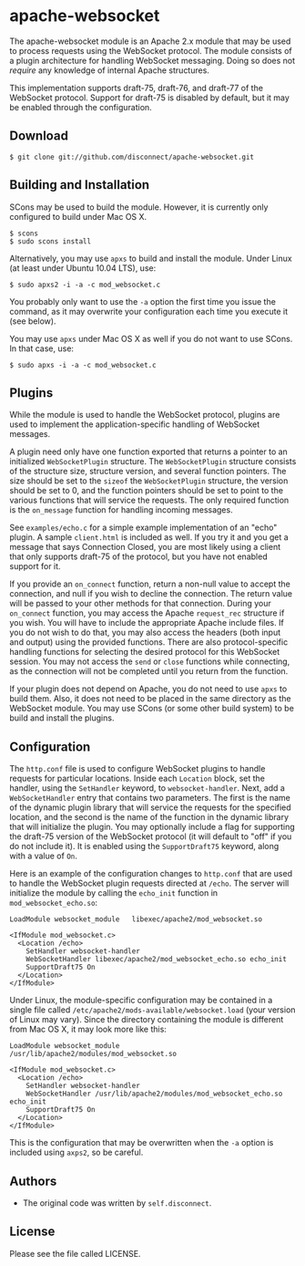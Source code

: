 # apache-websocket

The apache-websocket module is an Apache 2.x module that may be used to process
requests using the WebSocket protocol. The module consists of a plugin
architecture for handling WebSocket messaging. Doing so does not _require_ any
knowledge of internal Apache structures.

This implementation supports draft-75, draft-76, and draft-77 of the WebSocket
protocol. Support for draft-75 is disabled by default, but it may be enabled
through the configuration.

## Download

    $ git clone git://github.com/disconnect/apache-websocket.git

## Building and Installation

SCons may be used to build the module. However, it is currently only configured
to build under Mac OS X.

    $ scons
    $ sudo scons install

Alternatively, you may use `apxs` to build and install the module.  Under Linux
(at least under Ubuntu 10.04 LTS), use:

    $ sudo apxs2 -i -a -c mod_websocket.c

You probably only want to use the `-a` option the first time you issue the
command, as it may overwrite your configuration each time you execute it (see
below).

You may use `apxs` under Mac OS X as well if you do not want to use SCons. In
that case, use:

    $ sudo apxs -i -a -c mod_websocket.c

## Plugins

While the module is used to handle the WebSocket protocol, plugins are used to
implement the application-specific handling of WebSocket messages.

A plugin need only have one function exported that returns a pointer to an
initialized `WebSocketPlugin` structure. The `WebSocketPlugin` structure
consists of the structure size, structure version, and several function
pointers. The size should be set to the `sizeof` the `WebSocketPlugin`
structure, the version should be set to 0, and the function pointers should be
set to point to the various functions that will service the requests. The only
required function is the `on_message` function for handling incoming messages.

See `examples/echo.c` for a simple example implementation of an "echo" plugin.
A sample `client.html` is included as well. If you try it and you get a message
that says Connection Closed, you are most likely using a client that only
supports draft-75 of the protocol, but you have not enabled support for it.

If you provide an `on_connect` function, return a non-null value to accept the
connection, and null if you wish to decline the connection. The return value
will be passed to your other methods for that connection. During your
`on_connect` function, you may access the Apache `request_rec` structure if you
wish. You will have to include the appropriate Apache include files. If you do
not wish to do that, you may also access the headers (both input and output)
using the provided functions. There are also protocol-specific handling
functions for selecting the desired protocol for this WebSocket session. You
may not access the `send` or `close` functions while connecting, as the
connection will not be completed until you return from the function.

If your plugin does not depend on Apache, you do not need to use `apxs` to
build them. Also, it does not need to be placed in the same directory as the
WebSocket module. You may use SCons (or some other build system) to be build
and install the plugins.

## Configuration

The `http.conf` file is used to configure WebSocket plugins to handle requests
for particular locations. Inside each `Location` block, set the handler, using
the `SetHandler` keyword, to `websocket-handler`. Next, add a
`WebSocketHandler` entry that contains two parameters. The first is the name of
the dynamic plugin library that will service the requests for the specified
location, and the second is the name of the function in the dynamic library
that will initialize the plugin. You may optionally include a flag for
supporting the draft-75 version of the WebSocket protocol (it will default to
"off" if you do not include it). It is enabled using the `SupportDraft75`
keyword, along with a value of `On`.

Here is an example of the configuration changes to `http.conf` that are used to
handle the WebSocket plugin requests directed at `/echo`. The server will
initialize the module by calling the `echo_init` function in
`mod_websocket_echo.so`:

    LoadModule websocket_module   libexec/apache2/mod_websocket.so

    <IfModule mod_websocket.c>
      <Location /echo>
        SetHandler websocket-handler
        WebSocketHandler libexec/apache2/mod_websocket_echo.so echo_init
        SupportDraft75 On
      </Location>
    </IfModule>

Under Linux, the module-specific configuration may be contained in a single
file called `/etc/apache2/mods-available/websocket.load` (your version of Linux
may vary). Since the directory containing the module is different from Mac OS
X, it may look more like this:

    LoadModule websocket_module   /usr/lib/apache2/modules/mod_websocket.so

    <IfModule mod_websocket.c>
      <Location /echo>
        SetHandler websocket-handler
        WebSocketHandler /usr/lib/apache2/modules/mod_websocket_echo.so echo_init
        SupportDraft75 On
      </Location>
    </IfModule>

This is the configuration that may be overwritten when the `-a` option is
included using `axps2`, so be careful.

## Authors

* The original code was written by `self.disconnect`.

## License

Please see the file called LICENSE.
